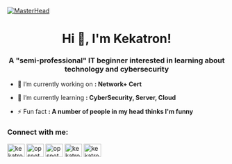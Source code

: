 [![MasterHead](https://github.com/realkekatron/realkekatron/blob/main/logo-white-banner.png)](https://realkekatron.io)
<h1 align="center">Hi 👋, I'm Kekatron!</h1>
<h3 align="center">A "semi-professional" IT beginner interested in learning about technology and cybersecurity</h3>


- 🔭 I’m currently working on **: Network+ Cert**

- 🌱 I’m currently learning **: CyberSecurity, Server, Cloud**

- ⚡ Fun fact **: A number of people in my head thinks I'm funny**

<h3 align="left">Connect with me:</h3>
<p align="left">
<a href="https://twitter.com/kekatron" target="blank"><img align="center" src="https://raw.githubusercontent.com/rahuldkjain/github-profile-readme-generator/master/src/images/icons/Social/twitter.svg" alt="kekatron" height="30" width="40" /></a>
<a href="https://fb.com/opsnotme" target="blank"><img align="center" src="https://raw.githubusercontent.com/rahuldkjain/github-profile-readme-generator/master/src/images/icons/Social/facebook.svg" alt="opsnotme" height="30" width="40" /></a>
<a href="https://instagram.com/opsnotme" target="blank"><img align="center" src="https://raw.githubusercontent.com/rahuldkjain/github-profile-readme-generator/master/src/images/icons/Social/instagram.svg" alt="opsnotme" height="30" width="40" /></a>
<a href="https://www.youtube.com/c/kekatron" target="blank"><img align="center" src="https://raw.githubusercontent.com/rahuldkjain/github-profile-readme-generator/master/src/images/icons/Social/youtube.svg" alt="kekatron" height="30" width="40" /></a>
<a href="https://discord.gg/kekatronicles" target="blank"><img align="center" src="https://raw.githubusercontent.com/rahuldkjain/github-profile-readme-generator/master/src/images/icons/Social/discord.svg" alt="kekatronicles" height="30" width="40" /></a>
</p>
